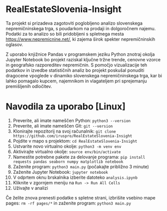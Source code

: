 # RealEstateSlovenia-Insight
Ta projekt si prizadeva zagotoviti poglobljeno analizo slovenskega nepremičninskega trga, s poudarkom na prodaji in dolgoročnem najemu. Podatki za to analizo so bili pridobljeni s spletnega mesta https://www.nepremicnine.net/, ki zajema širok spekter nepremičninskih oglasov.

Z uporabo knjižnice Pandas v programskem jeziku Python znotraj okolja Jupyter Notebook bo projekt raziskal ključne tržne trende, cenovne vzorce in geografsko razporeditev nepremičnin. S pomočjo vizualizacije teh podatkov in izvedbe statističnih analiz bo projekt poskušal ponuditi dragocene vpoglede v dinamiko slovenskega nepremičninskega trga, kar bi lahko pomagalo kupcem, najemnikom in vlagateljem pri sprejemanju premišljenih odločitev.

# Navodila za uporabo [Linux]

1. Preverite, ali imate nameščen Python: `python3 --version`
2. Preverite, ali imate nameščen Git: `git --version`
3. Klonirajte repozitorij na svoj računalnik: `git clone https://github.com/iruspro/RealEstateSlovenia-Insight`
4. Pojdite v mapo s projektom: `cd RealEstateSlovenia-Insight`
5. Ustvarite novo virtualno okolje: `python3 -m venv env`
6. Aktivirajte virtualno okolje: `source env/bin/activate`
6. Namestite potrebne pakete za delovanje programa: `pip install requests pandas seaborn numpy matplotlib notebook`
7. Zaženite program: `python3 main.py` (počakajte približno 3 minute)
8. Zaženite Jupyter Notebook: `jupyter notebook`
9. V odprtem oknu brskalnika izberite datoteko `analysis.ipynb`
10. Kliknite v zgornjem meniju na `Run -> Run All Cells`
11. Uživajte v analizi

Če želite znova prenesti podatke s spletne strani, izbrišite vsebino mape pages: `rm -rf pages/*` in zaženite program: `python3 main.py`
